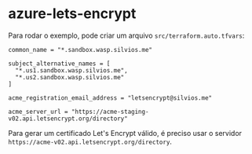 # azure-lets-encrypt

Para rodar o exemplo, pode criar um arquivo `src/terraform.auto.tfvars`:

```hcl
common_name = "*.sandbox.wasp.silvios.me"

subject_alternative_names = [
  "*.us1.sandbox.wasp.silvios.me",
  "*.us2.sandbox.wasp.silvios.me"
]

acme_registration_email_address = "letsencrypt@silvios.me"

acme_server_url = "https://acme-staging-v02.api.letsencrypt.org/directory"
```

Para gerar um certificado Let's Encrypt válido, é preciso usar o servidor `https://acme-v02.api.letsencrypt.org/directory`.
